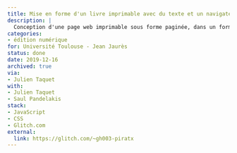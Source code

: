 ```yaml
---
title: Mise en forme d'un livre imprimable avec du texte et un navigateur web
description: |
  Conception d'une page web imprimable sous forme paginée, dans un format _live coding_.
categories:
- édition numérique
for: Université Toulouse - Jean Jaurès
status: done
date: 2019-12-16
archived: true
via:
- Julien Taquet
with:
- Julien Taquet
- Saul Pandelakis
stack:
- JavaScript
- CSS
- Glitch.com
external:
  link: https://glitch.com/~gh003-piratx
---
```

